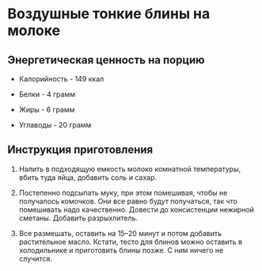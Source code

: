 # Воздушные тонкие блины на молоке

## Энергетическая ценность на порцию

* Калорийность - 149 ккал

* Белки - 4 грамм

* Жиры - 6 грамм

* Углаводы - 20 грамм

## Инструкция приготовления

1. Налить в подходящую емкость молоко комнатной температуры, вбить туда яйца, добавить соль и сахар.

2. Постепенно подсыпать муку, при этом помешивая, чтобы не получалось комочков. Они все равно будут получаться, так что помешивать надо качественно. Довести до консистенции нежирной сметаны. Добавить разрыхлитель.

3. Все размешать, оставить на 15–20 минут и потом добавить растительное масло. Кстати, тесто для блинов можно оставить в холодильнике и приготовить блины позже. С ним ничего не случится.

